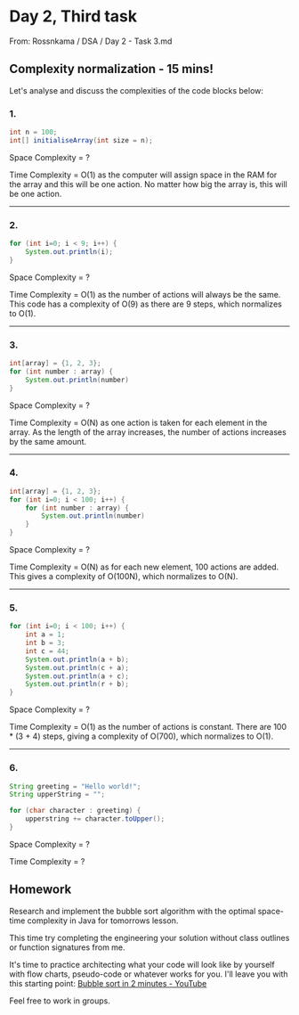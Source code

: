 # Day 2, Third task
From: Rossnkama / DSA / Day 2 - Task 3.md

## Complexity normalization - 15 mins!

Let's analyse and discuss the complexities of the code blocks below:

### 1.
``` java
int n = 100;
int[] initialiseArray(int size = n);
```
Space Complexity = ?

Time Complexity = O(1)
as the computer will assign space in the RAM for the array and this will be one action.
No matter how big the array is, this will be one action.

---

### 2.
``` java
for (int i=0; i < 9; i++) {
	System.out.println(i);
}
```
Space Complexity = ?

Time Complexity = O(1)
as the number of actions will always be the same.
This code has a complexity of O(9) as there are 9 steps, which normalizes to O(1).

---
### 3.
``` java
int[array] = {1, 2, 3};
for (int number : array) {
	System.out.println(number)
}
```
Space Complexity = ?

Time Complexity = O(N) as one action is taken for each element in the array.
As the length of the array increases, the number of actions increases by the same amount.


---
### 4.
``` java
int[array] = {1, 2, 3};
for (int i=0; i < 100; i++) {
	for (int number : array) {
		System.out.println(number)
	}
}
```
Space Complexity = ?

Time Complexity = O(N) as for each new element, 100 actions are added.
This gives a complexity of O(100N), which normalizes to O(N).

---

### 5.
``` java
for (int i=0; i < 100; i++) {
	int a = 1;
	int b = 3;
	int c = 44;
	System.out.println(a + b);
	System.out.println(c + a);
	System.out.println(a + c);
	System.out.println(r + b);
}
```
Space Complexity = ?

Time Complexity = O(1) as the number of actions is constant.
There are 100 * (3 + 4) steps, giving a complexity of O(700),
which normalizes to O(1).

---

### 6.
``` java
String greeting = "Hello world!";
String upperString = "";

for (char character : greeting) {
    upperstring += character.toUpper();
}
```
Space Complexity = ?

Time Complexity = ?

## Homework
Research and implement the bubble sort algorithm with the optimal space-time complexity in Java for tomorrows lesson.

This time try completing the engineering your solution without class outlines or function signatures from me.

It's time to practice architecting what your code will look like by yourself with flow charts, pseudo-code or whatever works for you. I'll leave you with this starting point:
[Bubble sort in 2 minutes - YouTube](https://www.youtube.com/watch?v=xli_FI7CuzA)

Feel free to work in groups.
